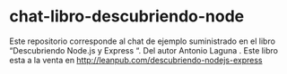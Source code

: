chat-libro-descubriendo-node
============================

Este repositorio corresponde al chat de ejemplo suministrado en el libro “Descubriendo Node.js y Express “. Del autor Antonio Laguna .  Este libro esta a la venta en http://leanpub.com/descubriendo-nodejs-express
